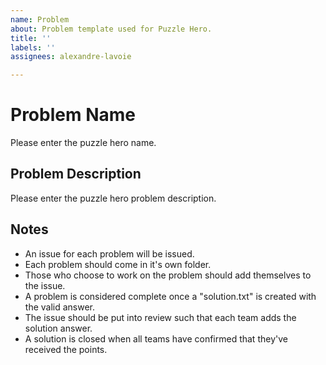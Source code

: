 ```yaml
---
name: Problem
about: Problem template used for Puzzle Hero.
title: ''
labels: ''
assignees: alexandre-lavoie

---
```


# Problem Name

Please enter the puzzle hero name.

## Problem Description

Please enter the puzzle hero problem description.

## Notes

- An issue for each problem will be issued. 
- Each problem should come in it's own folder. 
- Those who choose to work on the problem should add themselves to the issue. 
- A problem is considered complete once a "solution.txt" is created with the valid answer.
- The issue should be put into review such that each team adds the solution answer.
- A solution is closed when all teams have confirmed that they've received the points.
